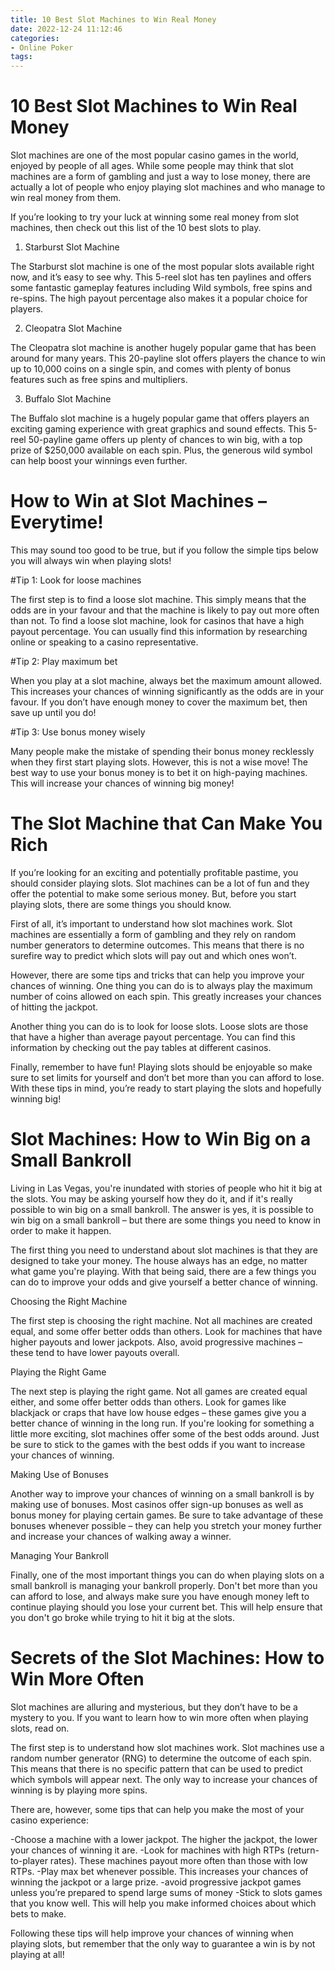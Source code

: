 ```yaml
---
title: 10 Best Slot Machines to Win Real Money
date: 2022-12-24 11:12:46
categories:
- Online Poker
tags:
---
```



#  10 Best Slot Machines to Win Real Money

Slot machines are one of the most popular casino games in the world, enjoyed by people of all ages. While some people may think that slot machines are a form of gambling and just a way to lose money, there are actually a lot of people who enjoy playing slot machines and who manage to win real money from them.

If you’re looking to try your luck at winning some real money from slot machines, then check out this list of the 10 best slots to play.

1. Starburst Slot Machine

The Starburst slot machine is one of the most popular slots available right now, and it’s easy to see why. This 5-reel slot has ten paylines and offers some fantastic gameplay features including Wild symbols, free spins and re-spins. The high payout percentage also makes it a popular choice for players.

2. Cleopatra Slot Machine

The Cleopatra slot machine is another hugely popular game that has been around for many years. This 20-payline slot offers players the chance to win up to 10,000 coins on a single spin, and comes with plenty of bonus features such as free spins and multipliers.

3. Buffalo Slot Machine

The Buffalo slot machine is a hugely popular game that offers players an exciting gaming experience with great graphics and sound effects. This 5-reel 50-payline game offers up plenty of chances to win big, with a top prize of $250,000 available on each spin. Plus, the generous wild symbol can help boost your winnings even further.

#  How to Win at Slot Machines – Everytime!

This may sound too good to be true, but if you follow the simple tips below you will always win when playing slots!

#Tip 1: Look for loose machines

The first step is to find a loose slot machine. This simply means that the odds are in your favour and that the machine is likely to pay out more often than not. To find a loose slot machine, look for casinos that have a high payout percentage. You can usually find this information by researching online or speaking to a casino representative.

#Tip 2: Play maximum bet

When you play at a slot machine, always bet the maximum amount allowed. This increases your chances of winning significantly as the odds are in your favour. If you don’t have enough money to cover the maximum bet, then save up until you do!

#Tip 3: Use bonus money wisely

Many people make the mistake of spending their bonus money recklessly when they first start playing slots. However, this is not a wise move! The best way to use your bonus money is to bet it on high-paying machines. This will increase your chances of winning big money!

#  The Slot Machine that Can Make You Rich 

If you’re looking for an exciting and potentially profitable pastime, you should consider playing slots. Slot machines can be a lot of fun and they offer the potential to make some serious money. But, before you start playing slots, there are some things you should know.

First of all, it’s important to understand how slot machines work. Slot machines are essentially a form of gambling and they rely on random number generators to determine outcomes. This means that there is no surefire way to predict which slots will pay out and which ones won’t.

However, there are some tips and tricks that can help you improve your chances of winning. One thing you can do is to always play the maximum number of coins allowed on each spin. This greatly increases your chances of hitting the jackpot.

Another thing you can do is to look for loose slots. Loose slots are those that have a higher than average payout percentage. You can find this information by checking out the pay tables at different casinos.

Finally, remember to have fun! Playing slots should be enjoyable so make sure to set limits for yourself and don’t bet more than you can afford to lose. With these tips in mind, you’re ready to start playing the slots and hopefully winning big!

#  Slot Machines: How to Win Big on a Small Bankroll 

Living in Las Vegas, you're inundated with stories of people who hit it big at the slots. You may be asking yourself how they do it, and if it's really possible to win big on a small bankroll. The answer is yes, it is possible to win big on a small bankroll – but there are some things you need to know in order to make it happen.

The first thing you need to understand about slot machines is that they are designed to take your money. The house always has an edge, no matter what game you're playing. With that being said, there are a few things you can do to improve your odds and give yourself a better chance of winning.

Choosing the Right Machine 

The first step is choosing the right machine. Not all machines are created equal, and some offer better odds than others. Look for machines that have higher payouts and lower jackpots. Also, avoid progressive machines – these tend to have lower payouts overall.

Playing the Right Game 

The next step is playing the right game. Not all games are created equal either, and some offer better odds than others. Look for games like blackjack or craps that have low house edges – these games give you a better chance of winning in the long run. If you're looking for something a little more exciting, slot machines offer some of the best odds around. Just be sure to stick to the games with the best odds if you want to increase your chances of winning.

Making Use of Bonuses 

Another way to improve your chances of winning on a small bankroll is by making use of bonuses. Most casinos offer sign-up bonuses as well as bonus money for playing certain games. Be sure to take advantage of these bonuses whenever possible – they can help you stretch your money further and increase your chances of walking away a winner.

Managing Your Bankroll 

Finally, one of the most important things you can do when playing slots on a small bankroll is managing your bankroll properly. Don't bet more than you can afford to lose, and always make sure you have enough money left to continue playing should you lose your current bet. This will help ensure that you don't go broke while trying to hit it big at the slots.

#  Secrets of the Slot Machines: How to Win More Often

Slot machines are alluring and mysterious, but they don’t have to be a mystery to you. If you want to learn how to win more often when playing slots, read on.

The first step is to understand how slot machines work. Slot machines use a random number generator (RNG) to determine the outcome of each spin. This means that there is no specific pattern that can be used to predict which symbols will appear next. The only way to increase your chances of winning is by playing more spins.

There are, however, some tips that can help you make the most of your casino experience:

-Choose a machine with a lower jackpot. The higher the jackpot, the lower your chances of winning it are.
-Look for machines with high RTPs (return-to-player rates). These machines payout more often than those with low RTPs.
-Play max bet whenever possible. This increases your chances of winning the jackpot or a large prize.
-avoid progressive jackpot games unless you’re prepared to spend large sums of money
-Stick to slots games that you know well. This will help you make informed choices about which bets to make.

Following these tips will help improve your chances of winning when playing slots, but remember that the only way to guarantee a win is by not playing at all!